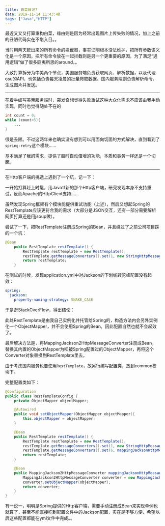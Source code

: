 ```yaml
---
title: 白菜日记7
date: 2019-11-14 11:43:48
tags: ["Java","HTTP"]
---
```


最近又又又打算重构白菜，缘由则是因为经常出现图片上传失败的情况，加上之前的丑陋代码实在不堪入目。。

当时用两天赶出来的所有命令的拦截器，事实证明根本没法维护，把所有参数语义化是一个原因，把所有命令放在一起拦截则是另一个更重要的原因，为了满足“通用逻辑”做了很多匪夷所思的around。。



大致打算拆分为中美两个节点，美国服务端负责获取网页、解析数据，以及代理osu的API，也包括负责每天凌晨的批量爬取数据。国内服务端则负责解析命令，生成图片并发送。

---

在着手编写美帝服务端时，突发奇想觉得失败重试这种大众化需求不应该由我手动实现，同时也觉得随处不在的

```java
int count = 0;
while (count<5){
    ...
}
```

很是丑陋。不过这两年来也确实没有想到可以用面向切面的方式解决，直到看到了`spring-retry`这个模块……

基本满足了我的需求，提供了超时自动倍增的功能，本质和事务一样还是一个切面。

---

在Http客户端的挑选上遇到了一个坑，记一下：

一开始打算赶上时髦，用Java11新的那个Http客户端，研究发现本身不支持重试，反而Apache的HttpClient支持……

虽然发现Spring框架有个模块能提供重试功能（上述），然后又想起Spring的RestTemplate应该更符合我的需求（大部分是JSON交互，还有一部分需要解析网页打算还是用jsoup做）。

尝试了一下，把RestTemplate注册成Spring的Bean，并且绕过了之前公司项目踩的一个坑：

```java
@Bean
    public RestTemplate restTemplate() {
        RestTemplate restTemplate = new RestTemplate();
        restTemplate.getMessageConverters().set(1, new StringHttpMessageConverter(StandardCharsets.UTF_8));
        return restTemplate;
    }
```

在测试的时候，发现application.yml中对Jackson的下划线转驼峰配置没有起效：

```yaml
spring:
  jackson:
    property-naming-strategy: SNAKE_CASE
```

于是逛StackOverFlow，得出结论：

此处RestTemplate是由我自己实例化并托管给Spring的，构造方法内会另外实例化一个ObjectMapper，并不会使用Spring的Bean，因此配置自然也就不会起效了。

最后解决方法是，将MappingJackson2HttpMessageConverter注册成Bean，替换其内置的ObjectMapper为呗被Spring配置过的ObjectMapper，再将这个Converter对象替换到RestTemplate里去。

由于考虑国内服务也要使用`RestTemplate`，故另行编写配置类，放到common模块下。

完整配置类如下：

```java
@Configuration
public class RestTemplateConfig {
    private ObjectMapper objectMapper;

    @Autowired
    public void setObjectMapper(ObjectMapper objectMapper){
        this.objectMapper = objectMapper;
    }

    @Bean
    public RestTemplate restTemplate() {
        RestTemplate restTemplate = new RestTemplate();
        restTemplate.getMessageConverters().set(1, new StringHttpMessageConverter(StandardCharsets.UTF_8));
        restTemplate.getMessageConverters().set(6, mappingJacksonHttpMessageConverter());
        return restTemplate;
    }

    @Bean
    public MappingJackson2HttpMessageConverter mappingJacksonHttpMessageConverter() {
        MappingJackson2HttpMessageConverter converter = new MappingJackson2HttpMessageConverter();
        converter.setObjectMapper(objectMapper);
        return converter;
    }
}

```



有一说一，明明是Spring提供的Http客户端，需要手动注册成Bean来实现单例也就算了，甚至不能直接吃到配置文件中的Jackson配置，实在是不够方便，希望以后这些配置都能在yml文件中完成。。













